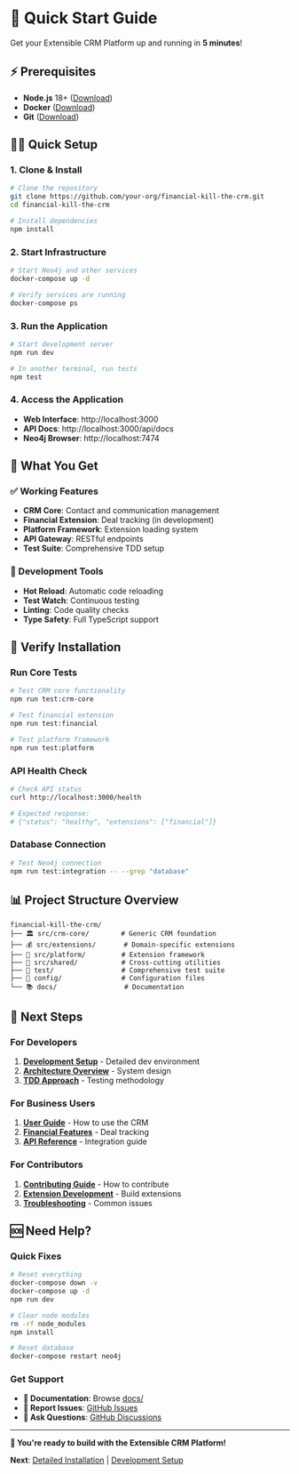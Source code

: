 # 🚀 Quick Start Guide

Get your Extensible CRM Platform up and running in **5 minutes**!

## ⚡ Prerequisites

- **Node.js** 18+ ([Download](https://nodejs.org/))
- **Docker** ([Download](https://www.docker.com/get-started))
- **Git** ([Download](https://git-scm.com/))

## 🏃‍♂️ Quick Setup

### 1. Clone & Install
```bash
# Clone the repository
git clone https://github.com/your-org/financial-kill-the-crm.git
cd financial-kill-the-crm

# Install dependencies
npm install
```

### 2. Start Infrastructure
```bash
# Start Neo4j and other services
docker-compose up -d

# Verify services are running
docker-compose ps
```

### 3. Run the Application
```bash
# Start development server
npm run dev

# In another terminal, run tests
npm test
```

### 4. Access the Application
- **Web Interface**: http://localhost:3000
- **API Docs**: http://localhost:3000/api/docs
- **Neo4j Browser**: http://localhost:7474

## 🎯 What You Get

### ✅ Working Features
- **CRM Core**: Contact and communication management
- **Financial Extension**: Deal tracking (in development)
- **Platform Framework**: Extension loading system
- **API Gateway**: RESTful endpoints
- **Test Suite**: Comprehensive TDD setup

### 🔧 Development Tools
- **Hot Reload**: Automatic code reloading
- **Test Watch**: Continuous testing
- **Linting**: Code quality checks
- **Type Safety**: Full TypeScript support

## 🧪 Verify Installation

### Run Core Tests
```bash
# Test CRM core functionality
npm run test:crm-core

# Test financial extension
npm run test:financial

# Test platform framework
npm run test:platform
```

### API Health Check
```bash
# Check API status
curl http://localhost:3000/health

# Expected response:
# {"status": "healthy", "extensions": ["financial"]}
```

### Database Connection
```bash
# Test Neo4j connection
npm run test:integration -- --grep "database"
```

## 📊 Project Structure Overview

```
financial-kill-the-crm/
├── 🏛️ src/crm-core/        # Generic CRM foundation
├── 💰 src/extensions/       # Domain-specific extensions
├── 🔧 src/platform/         # Extension framework
├── 🤝 src/shared/           # Cross-cutting utilities
├── 🧪 test/                 # Comprehensive test suite
├── 📁 config/               # Configuration files
└── 📚 docs/                 # Documentation
```

## 🎯 Next Steps

### For Developers
1. **[Development Setup](development.md)** - Detailed dev environment
2. **[Architecture Overview](../architecture/overview.md)** - System design
3. **[TDD Approach](../development/tdd-approach.md)** - Testing methodology

### For Business Users
1. **[User Guide](../user-guide/README.md)** - How to use the CRM
2. **[Financial Features](../user-guide/financial-extension.md)** - Deal tracking
3. **[API Reference](../development/api-reference.md)** - Integration guide

### For Contributors
1. **[Contributing Guide](../development/contributing.md)** - How to contribute
2. **[Extension Development](../development/extension-guide.md)** - Build extensions
3. **[Troubleshooting](../operations/troubleshooting.md)** - Common issues

## 🆘 Need Help?

### Quick Fixes
```bash
# Reset everything
docker-compose down -v
docker-compose up -d
npm run dev

# Clear node modules
rm -rf node_modules
npm install

# Reset database
docker-compose restart neo4j
```

### Get Support
- **📖 Documentation**: Browse [docs/](../)
- **🐛 Report Issues**: [GitHub Issues](https://github.com/your-org/financial-kill-the-crm/issues)
- **💬 Ask Questions**: [GitHub Discussions](https://github.com/your-org/financial-kill-the-crm/discussions)

---

**🎉 You're ready to build with the Extensible CRM Platform!**

**Next**: [Detailed Installation](installation.md) | [Development Setup](development.md) 